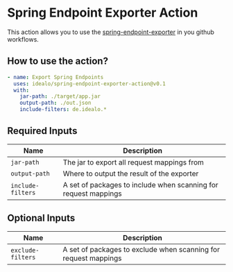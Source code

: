 # Spring Endpoint Exporter Action

This action allows you to use the [spring-endpoint-exporter](https://github.com/orgs/idealo/packages/container/spring-endpoint-exporter) in you github
workflows.

## How to use the action?

```yaml
- name: Export Spring Endpoints
  uses: idealo/spring-endpoint-exporter-action@v0.1
  with:
    jar-path: ./target/app.jar
    output-path: ./out.json
    include-filters: de.idealo.*
```

## Required Inputs

| Name              | Description                                                     |
|-------------------|-----------------------------------------------------------------|
| `jar-path`        | The jar to export all request mappings from                     |
| `output-path`     | Where to output the result of the exporter                      |
| `include-filters` | A set of packages to include when scanning for request mappings |

## Optional Inputs

| Name              | Description                                                     |
|-------------------|-----------------------------------------------------------------|
| `exclude-filters` | A set of packages to exclude when scanning for request mappings |
